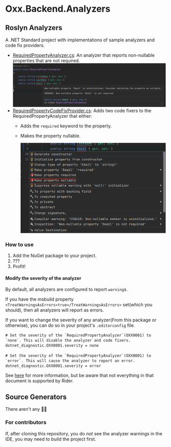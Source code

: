 # Oxx.Backend.Analyzers

## Roslyn Analyzers
A .NET Standard project with implementations of sample analyzers and code fix providers.

- [RequiredPropertyAnalyzer.cs](Oxx.Backend.Analyzers/Oxx.Backend.Analyzers/RequiredPropertyAnalyzer.cs): An analyzer that reports non-nullable properties that are not required.
    ![Required Property Analyzer](assets/RequiredPropertyAnalyzer_AnalyzerExample.png)
- [RequiredPropertyCodeFixProvider.cs](Oxx.Backend.Analyzers/Oxx.Backend.Analyzers/RequiredPropertyCodeFixProvider.cs): Adds two code fixers to the RequiredPropertyAnalyzer that either:
  - Adds the `required` keyword to the property.
  - Makes the property nullable.

    ![Required Property Code Fix](assets/RequiredPropertyAnalyzer_CodeFixExample.png)

### How to use

1. Add the NuGet package to your project.
2. ???
3. Profit!

#### Modify the severity of the analyzer

By default, all analyzers are configured to report `warning`s. 

If you have the msbuild property `<TreatWarningsAsErrors>true</TreatWarningsAsErrors>` set(which you should), then all analyzers will report as errors.

If you want to change the severity of any analyzer(From this package or otherwise), you can do so in your project's `.editorconfig` file.

```editorconfig
# Set the severity of the `RequiredPropertyAnalyzer`(OXX0001) to `none`. This will disable the analyzer and code fixers.
dotnet_diagnostic.OXX0001.severity = none

# Set the severity of the `RequiredPropertyAnalyzer`(OXX0001) to `error`. This will cause the analyzer to report an error.
dotnet_diagnostic.OXX0001.severity = error
```

See [here](https://learn.microsoft.com/en-us/dotnet/fundamentals/code-analysis/configuration-options) for more information, but be aware that not everything in that document is supported by Rider.

## Source Generators

There aren't any 🤷🏻

### For contributors

If, after cloning this repository, you do _not_ see the analyzer warnings in the IDE, you may need to build the project first.